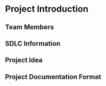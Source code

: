 # Project Introduction

## Team Members 

## SDLC Information

## Project Idea

## Project Documentation Format
